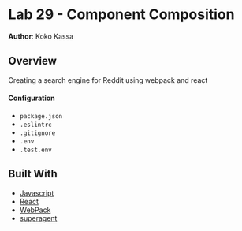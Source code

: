 # Lab 29 - Component Composition

**Author**: Koko Kassa

## Overview
Creating a search engine for Reddit using webpack and react

#### Configuration
* `package.json`
* `.eslintrc`
* `.gitignore`
* `.env`
* `.test.env`

## Built With
* [Javascript](https://www.javascript.com/)
* [React](https://reactjs.org/)
* [WebPack](https://webpack.js.org/)
* [superagent](https://www.npmjs.com/package/superagentr])
